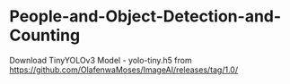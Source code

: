# People-and-Object-Detection-and-Counting
Download TinyYOLOv3 Model - yolo-tiny.h5 from https://github.com/OlafenwaMoses/ImageAI/releases/tag/1.0/


